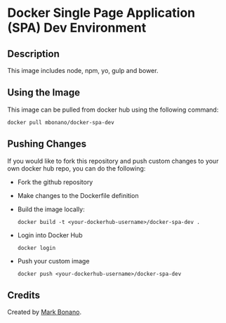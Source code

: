 # Docker Single Page Application (SPA) Dev Environment #

## Description ##

This image includes node, npm, yo, gulp and bower.

## Using the Image ##

This image can be pulled from docker hub using the following command:

	docker pull mbonano/docker-spa-dev

## Pushing Changes ##

If you would like to fork this repository and push custom changes to your own docker hub repo, you can do the following:

- Fork the github repository
- Make changes to the Dockerfile definition
- Build the image locally:

	`docker build -t <your-dockerhub-username>/docker-spa-dev .`

- Login into Docker Hub

	`docker login`

- Push your custom image

	`docker push <your-dockerhub-username>/docker-spa-dev`

## Credits ##
Created by [Mark Bonano](https://www.linkedin.com/in/markbonano).
